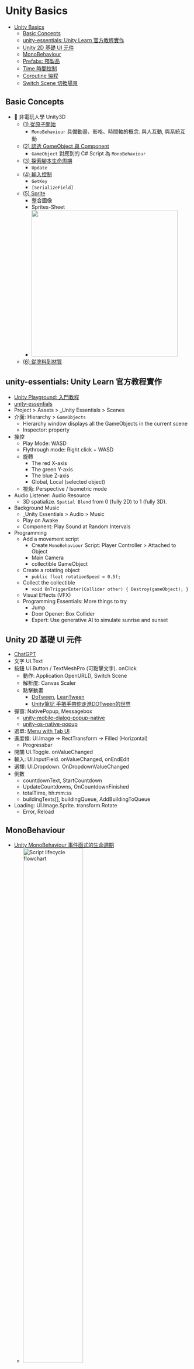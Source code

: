 # Unity Basics

<!-- TOC -->
* [Unity Basics](#unity-basics)
  * [Basic Concepts](#basic-concepts)
  * [unity-essentials: Unity Learn 官方教程實作](#unity-essentials-unity-learn-官方教程實作)
  * [Unity 2D 基礎 UI 元件](#unity-2d-基礎-ui-元件)
  * [MonoBehaviour](#monobehaviour)
  * [Prefabs: 預製品](#prefabs-預製品)
  * [Time 時間控制](#time-時間控制)
  * [Coroutine 協程](#coroutine-協程)
  * [Switch Scene 切換場景](#switch-scene-切換場景)
<!-- TOC -->

## Basic Concepts

- 🥇 非電玩人學 Unity3D
  - [(1) 從原子開始](https://medium.com/@wuufone/%E9%9D%9E%E9%9B%BB%E7%8E%A9%E4%BA%BA%E5%AD%B8unity3d-%E5%BE%9E%E5%8E%9F%E5%AD%90%E9%96%8B%E5%A7%8B-adc92f13da0)
    - `MonoBehaviour` 具備動畫、影格、時間軸的概念. 與人互動, 與系統互動
  - [(2) 認透 GameObject 與 Component](https://medium.com/@wuufone/%E9%9D%9E%E9%9B%BB%E7%8E%A9%E4%BA%BA%E5%AD%B8unity3d-2-%E8%AA%8D%E9%80%8F-gameobject-%E8%88%87-component-ba95a5502bce)
    - `GameObject` 對應到的 C# Script 為 `MonoBehaviour`
  - [(3) 探索腳本生命周期](https://medium.com/@wuufone/%E9%9D%9E%E9%9B%BB%E7%8E%A9%E4%BA%BA%E5%AD%B8unity3d-3-%E6%8E%A2%E7%B4%A2%E8%85%B3%E6%9C%AC%E7%94%9F%E5%91%BD%E5%91%A8%E6%9C%9F-9366d449ff92)
    - `Update`
  - [(4) 輸入控制](https://medium.com/@wuufone/%E9%9D%9E%E9%9B%BB%E7%8E%A9%E4%BA%BA%E5%AD%B8unity3d-4-%E8%BC%B8%E5%85%A5%E6%8E%A7%E5%88%B6-c141363247f9)
    - `GetKey`
    - `[SerializeField] `
  - [(5) Sprite](https://medium.com/@wuufone/%E9%9D%9E%E9%9B%BB%E7%8E%A9%E4%BA%BA%E5%AD%B8unity3d-5-sprite-6e4fab762775)
    - 整合圖像
    - Sprites-Sheet
    - <img width="400px" alt="" src="https://miro.medium.com/v2/resize:fit:1280/format:webp/1*EcsRdUHAQafyj6eEsRHcFQ.png">
  - [(6) 從塗料到材質](https://medium.com/@wuufone/%E9%9D%9E%E9%9B%BB%E7%8E%A9%E4%BA%BA%E5%AD%B8unity3d-6-%E5%BE%9E%E5%A1%97%E6%96%99%E5%88%B0%E6%9D%90%E8%B3%AA-ef2207328078)

## unity-essentials: Unity Learn 官方教程實作

- [Unity Playground: 入門教程](https://learn.unity.com/project/unity-playground)
- [unity-essentials](https://github.com/androchentw/unity-essentials)
- Project > Assets > _Unity Essentials > Scenes
- 介面: Hierarchy > `GameObjects`
  - Hierarchy window displays all the GameObjects in the current scene
  - Inspector: property
- 操控
  - Play Mode: WASD
  - Flythrough mode: Right click + WASD
  - 旋轉
    - The red X-axis
    - The green Y-axis
    - The blue Z-axis
    - Global, Local (selected object)
  - 視角: Perspective / Isometric mode
- Audio Listener: Audio Resource
  - 3D spatialize. `Spatial Blend` from 0 (fully 2D) to 1 (fully 3D).
- Background Music
  - _Unity Essentials > Audio > Music
  - Play on Awake
  - Component: Play Sound at Random Intervals
- Programming
  - Add a movement script
    - Create `MonoBehaviour` Script: Player Controller > Attached to Object
    - Main Camera
    - collectible GameObject
  - Create a rotating object
    - `public float rotationSpeed = 0.5f;`
  - Collect the collectible
    - `void OnTriggerEnter(Collider other) { Destroy(gameObject); }`
  - Visual Effects (VFX)
  - Programming Essentials: More things to try
    - Jump
    - Door Opener: Box Collider
    - Expert: Use generative AI to simulate sunrise and sunset

## Unity 2D 基礎 UI 元件

- [ChatGPT](https://chatgpt.com/share/67072bee-968c-800f-86df-9598ef0d83ee)
- 文字 UI.Text
- 按鈕 UI.Button / TextMeshPro (可點擊文字). onClick
  - 動作: Application.OpenURL(), Switch Scene
  - 解析度: Canvas Scaler
  - 點擊動畫
    - [DoTween](https://assetstore.unity.com/packages/tools/animation/dotween-hotween-v2-27676?source=post_page-----307b9682dbd8--------------------------------), [LeanTween](https://assetstore.unity.com/packages/tools/animation/leantween-3595?srsltid=AfmBOood7jjHDyBQ6p4Oxfr5-6_eamp16nUr29xV-NhBiiwqzE9gHvss)
    - [Unity筆記 手把手帶你走進DOTween的世界](https://medium.com/ericzhan-publication/unity%E7%AD%86%E8%A8%98-%E6%89%8B%E6%8A%8A%E6%89%8B%E5%B8%B6%E4%BD%A0%E8%B5%B0%E9%80%B2dotween%E7%9A%84%E4%B8%96%E7%95%8C-307b9682dbd8)
- 彈窗: NativePopup, Messagebox
  - [unity-mobile-dialog-popup-native](https://github.com/khanhuitse05/unity-mobile-dialog-popup-native)
  - [unity-os-native-popup](https://github.com/yeosu0107/unity-os-native-popup)
- 選單: [Menu with Tab UI](https://chatgpt.com/share/67073179-8334-800f-83cb-e86daf6ac355)
- 進度條: UI.Image -> RectTransform -> Filled (Horizontal)
  - Progressbar
- 開關 UI.Toggle. onValueChanged
- 輸入: UI.InputField. onValueChanged, onEndEdit
- 選擇: UI.Dropdown. OnDropdownValueChanged
- 倒數
  - countdownText, StartCountdown
  - UpdateCountdowns, OnCountdownFinished
  - totalTime, hh:mm:ss
  - buildingTexts[], buildingQueue, AddBuildingToQueue
- Loading: UI.Image.Sprite. transform.Rotate
  - Error, Reload

## MonoBehaviour

- [Unity MonoBehaviour 事件函式的生命週期](https://xunyi-huang.com/2020/09/04/unity-monobehaviour-%E4%BA%8B%E4%BB%B6%E5%87%BD%E5%BC%8F%E7%9A%84%E7%94%9F%E5%91%BD%E9%80%B1%E6%9C%9F/)
  - <a href="https://docs.unity3d.com/Manual/execution-order.html" target="_blank" rel="noreferrer noopener"><img width="60%" alt="Script lifecycle flowchart" src="https://docs.unity3d.com/uploads/Main/monobehaviour_flowchart.svg"></a>
- [资源工作流程](https://docs.unity3d.com/cn/2023.2/Manual/AssetWorkflow.html)
  - <img width="60%" alt="" src="https://docs.unity3d.com/cn/2023.2/uploads/Main/AssetWorkflowOverview.svg">
- [遊戲程式設計與Unity3D引擎初步認識(四)](https://home.gamer.com.tw/creationDetail.php?sn=2491667)
- Awake (exact 1) -> Start (active切換)
  - FixedUpdate(固定時間, 物理計算) -> Update (per frame) -> LateUpdate
  - yield (WWW, StartCoroutine, …)
  - OnDisable -> OnDestroy

## Prefabs: 預製品

- Unity學習筆記#6 : Prefab 使用須知
- Unity Prefabs 之使用方式筆記
- Dynamically Create Game Objects
  - Instantiating prefabs at runtime
  - Dynamically create Game Objects and Components in Unity

## Time 時間控制

- [GAI - Unity 時間控制系統設計](https://chatgpt.com/share/670e7420-b69c-800f-8371-8b09cf878e42): TimeController.cs
  - 資源生成計時器: Unity計時系統，搭配 Coroutine + Time.deltaTime
  - 伺服器同步: Unity Web Request搭配Google Cloud Function
  - 建築排隊系統: ScriptableObject管理本地資料，並定期同步伺服器
  - 通知系統: Unity Notification Plugin (跨平台推播套件 or Firebase )
  - 伺服器同步：利用伺服器的真實時間校正本地計時，避免時間操控的問題。可以定期將倒數狀態同步到伺服器，並在場景切換或應用關閉時進行保存。
  - 作弊防護: 定時伺服器校驗（GCP雲函數或Firestore Rules）
- Timer
  - 有套件, 直接用就好
  - [UnityTimer](https://github.com/akbiggs/UnityTimer/tree/master)
  - Real world timer: DateTime
  - [Unity: How to Make Real World Timer C#](https://www.youtube.com/watch?v=GW3HdL43cVM)
  - [Get Real World Current Time In Unity](https://www.youtube.com/watch?v=TwtDpSmozRs)

## Coroutine 協程

- 用途: 計時, 流程控制
- 另一個獨立 thread (但不是多執行緒)
- [【阿空】Unity 協程Coroutine！？大解析！](https://www.youtube.com/watch?v=z1myiS1z7Ek)
  - `IEnumerator Task() { yield return new WaitForSeconds(1); }`
  - `Start() { StartCoroutine(Task()); }`
- [Unity Coroutine 使用筆記](https://dev.twsiyuan.com/2017/05/unity-coroutine.html): yield return null / WaitWhile, …
- [Unity Engine Coroutine協程](https://dev.twsiyuan.com/2017/05/unity-coroutine.html)
  - Nested Coroutine
  - Parallel Coroutine
    - <img width="60%" src="https://blogger.googleusercontent.com/img/b/R29vZ2xl/AVvXsEhrLmP1QGEKWb_estzs35SnLIY5gKu0yUmFOGn0MAv_HtHxwYogS5ylhDPCNjqBVaLwO4GX_wpBJ7yT73NYBMYdhC15K6FHSukzqRLxkyhOvLo4Zhco22WIXzMpZgqAKILmTNbLh6cLueU/s780/coroutine-parallel-working-flow.png" alt="coroutine-parallel-working-flow.png">
  - 無法預期要多少時間時，使用AsyncOperation衍生類別:
  - SceneManager.LoadSceneAsync()：載入場景
  - AssetBundle.LoadAssetAsync()：載入 AssetBundle
  - Resources.LoadAsync()：從 Resources 目錄載入各種資源
- `yield async await`

## Switch Scene 切換場景

- [Unity教學：UI設計與場景管理交換](https://youtu.be/DQSTxRylGtI?si=H3GyzYplp0NRueOz)
  - Build Settings > Add scene 順序
  - C# `SceneManager.LoadScene(0)`
